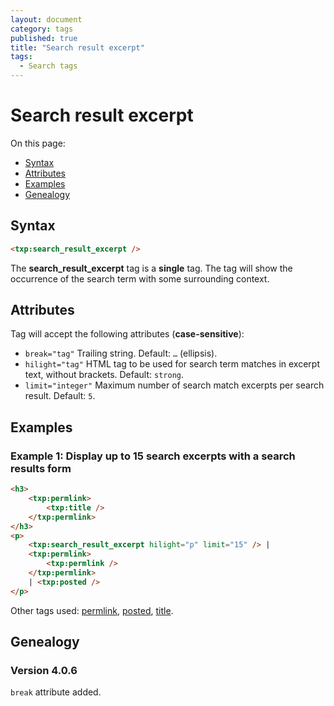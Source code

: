 ```yaml
---
layout: document
category: tags
published: true
title: "Search result excerpt"
tags:
  - Search tags
---
```


# Search result excerpt

On this page:

* [Syntax](#user-content-syntax)
* [Attributes](#user-content-attributes)
* [Examples](#user-content-examples)
* [Genealogy](#user-content-genealogy)

## Syntax

```html
<txp:search_result_excerpt />
```

The **search_result_excerpt** tag is a __single__ tag. The tag will show the occurrence of the search term with some surrounding context.

## Attributes

Tag will accept the following attributes (**case-sensitive**):

* `break="tag"`
Trailing string.
Default: `…` (ellipsis).
* `hilight="tag"`
HTML tag to be used for search term matches in excerpt text, without brackets.
Default: `strong`.
* `limit="integer"`
Maximum number of search match excerpts per search result.
Default: `5`.

## Examples

### Example 1: Display up to 15 search excerpts with a search results form

```html
<h3>
    <txp:permlink>
        <txp:title />
    </txp:permlink>
</h3>
<p>
    <txp:search_result_excerpt hilight="p" limit="15" /> |
    <txp:permlink>
        <txp:permlink />
    </txp:permlink>
    | <txp:posted />
</p>
```

Other tags used: [permlink](permlink), [posted](posted), [title](title).

## Genealogy

### Version 4.0.6

`break` attribute added.
